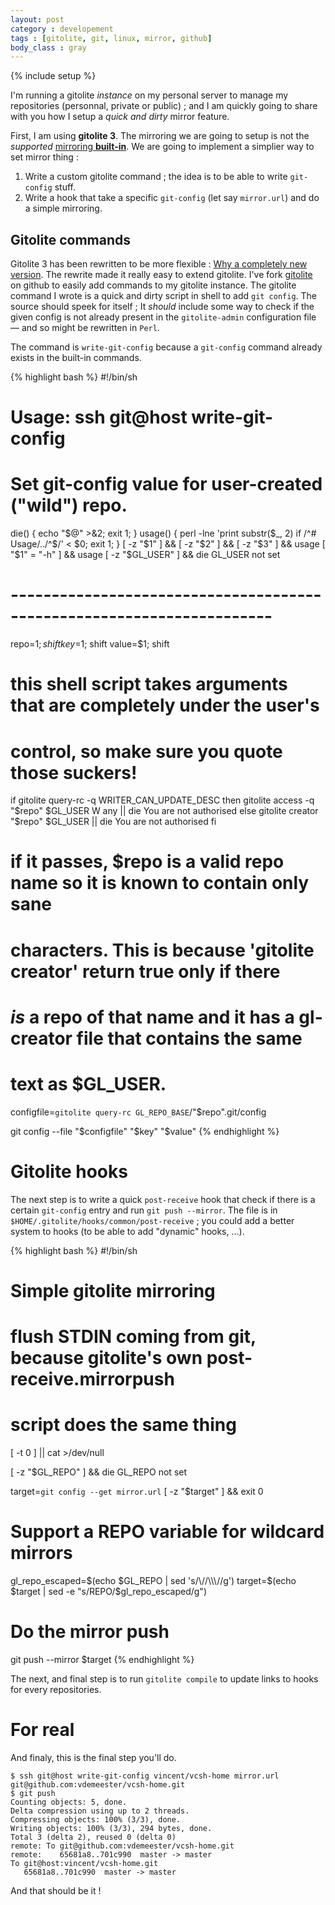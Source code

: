 ```yaml
---
layout: post
category : developement
tags : [gitolite, git, linux, mirror, github]
body_class : gray
---
```

{% include setup %}

I'm running a gitolite _instance_ on my personal server to manage my repositories
(personnal, private or public) ; and I am quickly going to share with you how I
setup a _quick and dirty_ mirror feature.

First, I am using **gitolite 3**. The mirroring we are going to setup is not the
_supported_ [mirroring **built-in**](http://sitaramc.github.com/gitolite/mirroring.html).
We are going to implement a simplier way to set mirror thing :

1. Write a custom gitolite command ; the idea is to be able to write `git-config`
   stuff.
2. Write a hook that take a specific `git-config` (let say `mirror.url`) and do
   a simple mirroring.

## Gitolite commands

Gitolite 3 has been rewritten to be more flexible : [Why a completely new version](http://sitaramc.github.com/gitolite/g3why.html).
The rewrite made it really easy to extend gitolite. I've fork [gitolite](https://github.com/vdemeester/gitolite) on github
to easily add commands to my gitolite instance. The gitolite command I wrote is
a quick and dirty script in shell to add `git config`. The source should speek
for itself ; It _should_ include some way to check if the given config is not 
already present in the `gitolite-admin` configuration file — and so might be
rewritten in `Perl`.

The command is `write-git-config` because a `git-config` command already exists
in the built-in commands.

{% highlight bash %}
#!/bin/sh

# Usage:    ssh git@host write-git-config <repo> <key> <value>
#
# Set git-config value for user-created ("wild") repo.

die() { echo "$@" >&2; exit 1; }
usage() { perl -lne 'print substr($_, 2) if /^# Usage/../^$/' < $0; exit 1; }
[ -z "$1" ] && [ -z "$2" ] && [ -z "$3" ] && usage
[ "$1" = "-h" ] && usage
[ -z "$GL_USER" ] && die GL_USER not set

# ----------------------------------------------------------------------
repo=$1; shift
key=$1; shift
value=$1; shift

# this shell script takes arguments that are completely under the user's
# control, so make sure you quote those suckers!

if gitolite query-rc -q WRITER_CAN_UPDATE_DESC
then
    gitolite access -q "$repo" $GL_USER W any || die You are not authorised
else
    gitolite creator "$repo" $GL_USER || die You are not authorised
fi

# if it passes, $repo is a valid repo name so it is known to contain only sane
# characters.  This is because 'gitolite creator' return true only if there
# *is* a repo of that name and it has a gl-creator file that contains the same
# text as $GL_USER.

configfile=`gitolite query-rc GL_REPO_BASE`/"$repo".git/config

git config --file "$configfile" "$key" "$value"
{% endhighlight %}

# Gitolite hooks

The next step is to write a quick `post-receive` hook that check if there is a
certain `git-config` entry and run `git push --mirror`. The file is in 
`$HOME/.gitolite/hooks/common/post-receive` ; you could add a better system to
hooks (to be able to add "dynamic" hooks, …).

{% highlight bash %}
#!/bin/sh

# Simple gitolite mirroring

# flush STDIN coming from git, because gitolite's own post-receive.mirrorpush
# script does the same thing
[ -t 0 ] || cat >/dev/null

[ -z "$GL_REPO" ] && die GL_REPO not set

target=`git config --get mirror.url`
[ -z "$target" ] && exit 0

# Support a REPO variable for wildcard mirrors
gl_repo_escaped=$(echo $GL_REPO | sed 's/\//\\\//g')
target=$(echo $target | sed -e "s/REPO/$gl_repo_escaped/g")

# Do the mirror push
git push --mirror $target
{% endhighlight %}

The next, and final step is to run `gitolite compile` to update links to hooks
for every repositories.

# For real

And finaly, this is the final step you'll do.

    $ ssh git@host write-git-config vincent/vcsh-home mirror.url git@github.com:vdemeester/vcsh-home.git
    $ git push
    Counting objects: 5, done.
    Delta compression using up to 2 threads.
    Compressing objects: 100% (3/3), done.
    Writing objects: 100% (3/3), 294 bytes, done.
    Total 3 (delta 2), reused 0 (delta 0)
    remote: To git@github.com:vdemeester/vcsh-home.git
    remote:    65681a8..701c990  master -> master
    To git@host:vincent/vcsh-home.git
       65681a8..701c990  master -> master

And that should be it !
